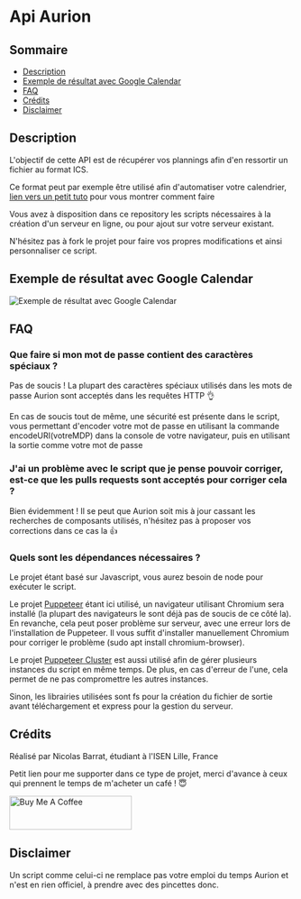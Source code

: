 # Api Aurion

## Sommaire
- [Description](#Description)
- [Exemple de résultat avec Google Calendar](#Exemple)
- [FAQ](#FAQ)
- [Crédits](#Credits)
- [Disclaimer](#Disclaimer)

## Description <a id="Description"></a>

L'objectif de cette API est de récupérer vos plannings afin d'en ressortir un fichier au format ICS.

Ce format peut par exemple être utilisé afin d'automatiser votre
calendrier, [lien vers un petit tuto](https://blog.share-d.com/application/les-tutos/tuto-comment-synchroniser-agenda/)
pour vous montrer comment faire

Vous avez à disposition dans ce repository les scripts nécessaires à la création d'un serveur en ligne, ou pour ajout
sur votre serveur existant.

N'hésitez pas à fork le projet pour faire vos propres modifications et ainsi personnaliser ce script.

## Exemple de résultat avec Google Calendar <a id="Exemple"></a>

![Exemple de résultat avec Google Calendar](https://github.com/nicolegrimpeur/apiAurion/blob/master/R%C3%A9sultat%20avec%20Google%20Calendar.png?raw=true)

## FAQ <a id="FAQ"></a>

### Que faire si mon mot de passe contient des caractères spéciaux ?

Pas de soucis ! La plupart des caractères spéciaux utilisés dans les mots de passe Aurion sont acceptés dans les
requêtes HTTP 👌

En cas de soucis tout de même, une sécurité est présente dans le script, vous permettant d'encoder votre mot de passe en
utilisant la commande encodeURI(votreMDP) dans la console de votre navigateur, puis en utilisant la sortie comme votre
mot de passe

### J'ai un problème avec le script que je pense pouvoir corriger, est-ce que les pulls requests sont acceptés pour corriger cela ?

Bien évidemment ! Il se peut que Aurion soit mis à jour cassant les recherches de composants utilisés, n'hésitez pas à
proposer vos corrections dans ce cas la 👍

### Quels sont les dépendances nécessaires ?

Le projet étant basé sur Javascript, vous aurez besoin de node pour exécuter le script.

Le projet [Puppeteer](https://github.com/puppeteer/puppeteer) étant ici utilisé, un navigateur utilisant Chromium sera
installé (la plupart des navigateurs le sont déjà pas de soucis de ce côté la). En revanche, cela peut poser problème
sur serveur, avec une erreur lors de l'installation de Puppeteer. Il vous suffit d'installer manuellement Chromium pour
corriger le problème (sudo apt install chromium-browser).

Le projet [Puppeteer Cluster](https://github.com/thomasdondorf/puppeteer-cluster) est aussi utilisé afin de gérer plusieurs instances du script en même temps. De plus, en cas d'erreur de l'une, cela permet de ne pas compromettre les autres instances.

Sinon, les librairies utilisées sont fs pour la création du fichier de sortie avant téléchargement et express pour la
gestion du serveur.

## Crédits <a id="Credits"></a>

Réalisé par Nicolas Barrat, étudiant à l'ISEN Lille, France

Petit lien pour me supporter dans ce type de projet, merci d'avance à ceux qui prennent le temps de m'acheter un café !
😇

<a href="https://www.buymeacoffee.com/nicolegrimpeur" target="_blank"><img src="https://cdn.buymeacoffee.com/buttons/v2/default-blue.png" alt="Buy Me A Coffee" style="height: 60px !important;width: 217px !important;" ></a>

## Disclaimer <a id="Disclaimer"></a>

Un script comme celui-ci ne remplace pas votre emploi du temps Aurion et n'est en rien officiel, à prendre avec des pincettes donc.
